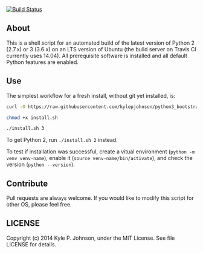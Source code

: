 [![Build Status](http://img.shields.io/travis/kylepjohnson/python_bootstrap.svg?style=flat)](https://travis-ci.org/kylepjohnson/python_bootstrap)

About
-----
This is a shell script for an automated build of the latest version of Python 2 (2.7.x) or 3 (3.6.x) on an LTS version of Ubuntu (the build server on Travis CI currently uses 14.04). All prerequisite software is installed and all default Python features are enabled.

Use
---
The simplest workflow for a fresh install, without git yet installed, is:

``` bash
curl -O https://raw.githubusercontent.com/kylepjohnson/python3_bootstrap/master/install.sh

chmod +x install.sh

./install.sh 3
```

To get Python 2, run `./install.sh 2` instead.

To test if installation was successful, create a vitual environment (`python -m venv venv-name`), enable it (`source venv-name/bin/activate`), and check the version (`python --version`).

Contribute
----------
Pull requests are always welcome. If you would like to modify this script for other OS, please feel free. 

LICENSE
-------
Copyright (c) 2014 Kyle P. Johnson, under the MIT License. See file LICENSE for details.
